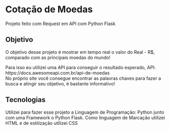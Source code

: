 # Cotação de Moedas

<p> Projeto feito com Request em API com Python Flask</p>

## Objetivo
 <p>O objetivo desse projeto é mostrar em tempo real o valor do Real - R$, comparado com as principais moedas do mundo!</p>
 <p>Para isso eu utilizei uma API para conseguir o resultado esperado, API: https://docs.awesomeapi.com.br/api-de-moedas <br>
No próprio site você consegue encontrar as palavras chaves para fazer a busca e atingir seu objetivo, é bastante informativo!</p>


## Tecnologias
<p>Utilizei para fazer esse projeto a Linguagem de Programação: Python junto com uma Framework o Python Flask. Como linguagem de Marcação utilizei HTML e de estilização utilizei CSS</p>
